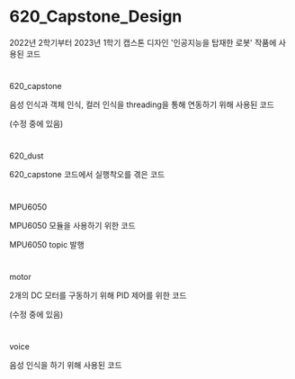 # 620_Capstone_Design
2022년 2학기부터 2023년 1학기 캡스톤 디자인 '인공지능을 탑재한 로봇' 작품에 사용된 코드

#
620_capstone

음성 인식과 객체 인식, 컬러 인식을 threading을 통해 연동하기 위해 사용된 코드

(수정 중에 있음)

#
620_dust

620_capstone 코드에서 실행착오를 겪은 코드

#
MPU6050

MPU6050 모듈을 사용하기 위한 코드

MPU6050 topic 발행

#
motor

2개의 DC 모터를 구동하기 위해 PID 제어를 위한 코드

(수정 중에 있음)

#
voice

음성 인식을 하기 위해 사용된 코드
